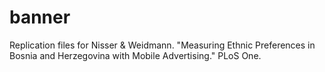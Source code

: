 # banner
Replication files for Nisser &amp; Weidmann. "Measuring Ethnic Preferences in Bosnia and Herzegovina with Mobile Advertising." PLoS One.
